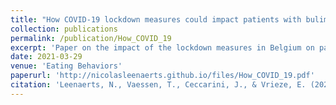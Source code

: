 ```yaml
---
title: "How COVID-19 lockdown measures could impact patients with bulimia nervosa: Exploratory results from an ongoing experience sampling method study"
collection: publications
permalink: /publication/How_COVID_19
excerpt: 'Paper on the impact of the lockdown measures in Belgium on patients with bulimia nervosa'
date: 2021-03-29
venue: 'Eating Behaviors'
paperurl: 'http://nicolasleenaerts.github.io/files/How_COVID_19.pdf'
citation: 'Leenaerts, N., Vaessen, T., Ceccarini, J., & Vrieze, E. (2021). How COVID-19 lockdown measures could impact patients with bulimia nervosa: Exploratory results from an ongoing experience sampling method study. Eating behaviors, 41, 101505. https://doi.org/10.1016/j.eatbeh.2021.101505'
---
```

